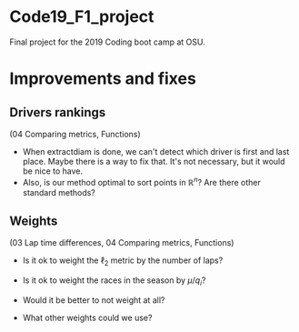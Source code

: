 # Code19_F1_project
Final project for the 2019 Coding boot camp at OSU.

# Improvements and fixes
## Drivers rankings
(04 Comparing metrics, Functions)
- When extractdiam is done, we can't detect which driver is first and last place. Maybe there is a way to fix that. It's not necessary, but it would be nice to have.
- Also, is our method optimal to sort points in ${\mathbb R}^n$? Are there other standard methods?

## Weights
(03 Lap time differences, 04 Comparing metrics, Functions)
- Is it ok to weight the $\ell_2$ metric by the number of laps?
- Is it ok to weight the races in the season by $\mu/q_i$?

- Would it be better to not weight at all?
- What other weights could we use?